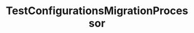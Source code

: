 ---
optionsClassName: TestConfigurationsMigrationProcessorOptions
optionsClassFullName: MigrationTools.Processors.TestConfigurationsMigrationProcessorOptions
configurationSamples:
- name: defaults
  description: 
  code: There are no defaults! Check the sample for options!
  sampleFor: MigrationTools.Processors.TestConfigurationsMigrationProcessorOptions
- name: sample
  description: 
  code: There is no sample, but you can check the classic below for a general feel.
  sampleFor: MigrationTools.Processors.TestConfigurationsMigrationProcessorOptions
- name: classic
  description: 
  code: >-
    {
      "$type": "TestConfigurationsMigrationProcessorOptions",
      "Enabled": false,
      "Enrichers": null,
      "SourceName": null,
      "TargetName": null,
      "RefName": null
    }
  sampleFor: MigrationTools.Processors.TestConfigurationsMigrationProcessorOptions
description: This processor can migrate `test configuration`. This should be run before `LinkMigrationConfig`.
className: TestConfigurationsMigrationProcessor
typeName: Processors
architecture: 
options:
- parameterName: Enabled
  type: Boolean
  description: If set to `true` then the processor will run. Set to `false` and the processor will not run.
  defaultValue: missng XML code comments
- parameterName: Enrichers
  type: List
  description: List of Enrichers that can be used to add more features to this processor. Only works with Native Processors and not legacy Processors.
  defaultValue: missng XML code comments
- parameterName: RefName
  type: String
  description: '`Refname` will be used in the future to allow for using named Options without the need to copy all of the options.'
  defaultValue: missng XML code comments
- parameterName: SourceName
  type: String
  description: missng XML code comments
  defaultValue: missng XML code comments
- parameterName: TargetName
  type: String
  description: missng XML code comments
  defaultValue: missng XML code comments
status: Beta
processingTarget: Suites & Plans
classFile: /src/MigrationTools.Clients.AzureDevops.ObjectModel/Processors/TestConfigurationsMigrationProcessor.cs
optionsClassFile: /src/MigrationTools.Clients.AzureDevops.ObjectModel/Processors/TestConfigurationsMigrationProcessorOptions.cs

redirectFrom:
- /Reference/Processors/TestConfigurationsMigrationProcessorOptions/
layout: reference
toc: true
permalink: /Reference/Processors/TestConfigurationsMigrationProcessor/
title: TestConfigurationsMigrationProcessor
categories:
- Processors
- 
topics:
- topic: notes
  path: /docs/Reference/Processors/TestConfigurationsMigrationProcessor-notes.md
  exists: false
  markdown: ''
- topic: introduction
  path: /docs/Reference/Processors/TestConfigurationsMigrationProcessor-introduction.md
  exists: false
  markdown: ''

---